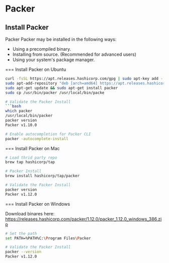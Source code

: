 # Packer

## Install Packer
Packer Packer may be installed in the following ways:

- Using a precompiled binary.
- Installing from source. (Recommended for advanced users)
- Using your system's package manager.

=== Install Packer on Ubuntu
```bash
curl -fsSL https://apt.releases.hashicorp.com/gpg | sudo apt-key add -
sudo apt-add-repository "deb [arch=amd64] https://apt.releases.hashicorp.com $(lsb_release -cs) main"
sudo apt-get update && sudo apt-get install packer
sudo cp /usr/bin/packer /usr/local/bin/packe

# Validate the Packer Install
```bash
which packer
/usr/local/bin/packer
packer version
Packer v1.10.0

# Enable autocompletion for Packer CLI
packer -autocomplete-install
```

=== Install Packer on Mac

```bash
# Load thrid party repo
brew tap hashicorp/tap

# Packer Install
brew install hashicorp/tap/packer

# Validate the Packer Install
packer version
Packer v1.12.0
```

=== Install Packer on Windows

Download binares here: 
https://releases.hashicorp.com/packer/1.12.0/packer_1.12.0_windows_386.zip

```bash
# Set the path 
set PATH=%PATH%C:\Program Files\Packer

# Validate the Packer Install
packer --version
Packer v1.12.0
```

